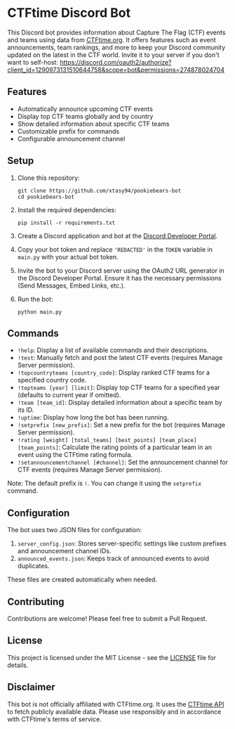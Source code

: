 # CTFtime Discord Bot

This Discord bot provides information about Capture The Flag (CTF) events and teams using data from [CTFtime.org](https://ctftime.org/). It offers features such as event announcements, team rankings, and more to keep your Discord community updated on the latest in the CTF world.
Invite it to your server if you don't want to self-host: https://discord.com/oauth2/authorize?client_id=1290973131510644758&scope=bot&permissions=274878024704

## Features

- Automatically announce upcoming CTF events
- Display top CTF teams globally and by country
- Show detailed information about specific CTF teams
- Customizable prefix for commands
- Configurable announcement channel

## Setup

1. Clone this repository:
   ```
   git clone https://github.com/xtasy94/pookiebears-bot
   cd pookiebears-bot
   ```

2. Install the required dependencies:
   ```
   pip install -r requirements.txt
   ```

3. Create a Discord application and bot at the [Discord Developer Portal](https://discord.com/developers/applications).

4. Copy your bot token and replace `'REDACTED'` in the `TOKEN` variable in `main.py` with your actual bot token.

5. Invite the bot to your Discord server using the OAuth2 URL generator in the Discord Developer Portal. Ensure it has the necessary permissions (Send Messages, Embed Links, etc.).

6. Run the bot:
   ```
   python main.py
   ```

## Commands

- `!help`: Display a list of available commands and their descriptions.
- `!test`: Manually fetch and post the latest CTF events (requires Manage Server permission).
- `!topcountryteams [country_code]`: Display ranked CTF teams for a specified country code.
- `!topteams [year] [limit]`: Display top CTF teams for a specified year (defaults to current year if omitted).
- `!team [team_id]`: Display detailed information about a specific team by its ID.
- `!uptime`: Display how long the bot has been running.
- `!setprefix [new_prefix]`: Set a new prefix for the bot (requires Manage Server permission).
- `!rating [weight] [total_teams] [best_points] [team_place] [team_points]`: Calculate the rating points of a particular team in an event using the CTFtime rating formula.
- `!setannouncementchannel [#channel]`: Set the announcement channel for CTF events (requires Manage Server permission).

Note: The default prefix is `!`. You can change it using the `setprefix` command.

## Configuration

The bot uses two JSON files for configuration:

1. `server_config.json`: Stores server-specific settings like custom prefixes and announcement channel IDs.
2. `announced_events.json`: Keeps track of announced events to avoid duplicates.

These files are created automatically when needed.

## Contributing

Contributions are welcome! Please feel free to submit a Pull Request.

## License

This project is licensed under the MIT License - see the [LICENSE](LICENSE) file for details.

## Disclaimer

This bot is not officially affiliated with CTFtime.org. It uses the [CTFtime API](https://ctftime.org/api/) to fetch publicly available data. Please use responsibly and in accordance with CTFtime's terms of service.